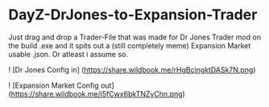 # DayZ-DrJones-to-Expansion-Trader

Just drag and drop a Trader-File that was made for Dr Jones Trader mod on the build .exe and it spits out a (still completely meme) Expansion Market usable .json. Or atleast i assume so.

! [Dr Jones Config in] (https://share.wildbook.me/rHgBcingktDASk7N.png)

! [Expansion Market Config out] (https://share.wildbook.me/i5fCwx6bkTNZyChn.png)
